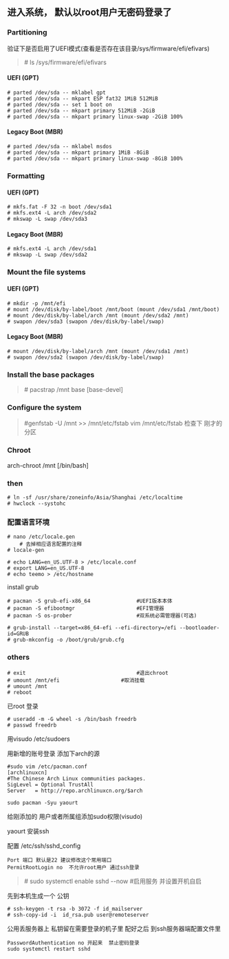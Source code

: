 ## 进入系统， 默认以root用户无密码登录了
### Partitioning 
  验证下是否启用了UEFI模式(查看是否存在该目录/sys/firmware/efi/efivars)
  > \# ls /sys/firmware/efi/efivars
####  UEFI (GPT)
>
    # parted /dev/sda -- mklabel gpt
    # parted /dev/sda -- mkpart ESP fat32 1MiB 512MiB
    # parted /dev/sda -- set 1 boot on
    # parted /dev/sda -- mkpart primary 512MiB -2GiB
    # parted /dev/sda -- mkpart primary linux-swap -2GiB 100%
#### Legacy Boot (MBR)
>
    # parted /dev/sda -- mklabel msdos
    # parted /dev/sda -- mkpart primary 1MiB -8GiB
    # parted /dev/sda -- mkpart primary linux-swap -8GiB 100%
  
### Formatting
####  UEFI (GPT)
>
    # mkfs.fat -F 32 -n boot /dev/sda1
    # mkfs.ext4 -L arch /dev/sda2
    # mkswap -L swap /dev/sda3
#### Legacy Boot (MBR)
>
    # mkfs.ext4 -L arch /dev/sda1
    # mkswap -L swap /dev/sda2
### Mount the file systems
####  UEFI (GPT)
>
    # mkdir -p /mnt/efi
    # mount /dev/disk/by-label/boot /mnt/boot (mount /dev/sda1 /mnt/boot)
    # mount /dev/disk/by-label/arch /mnt (mount /dev/sda2 /mnt)
    # swapon /dev/sda3 (swapon /dev/disk/by-label/swap)
#### Legacy Boot (MBR)
>
    # mount /dev/disk/by-label/arch /mnt (mount /dev/sda1 /mnt)
    # swapon /dev/sda2 (swapon /dev/disk/by-label/swap)
### Install the base packages
> \# pacstrap /mnt base [base-devel]
### Configure the system
> \#genfstab -U /mnt >> /mnt/etc/fstab
    vim /mnt/etc/fstab 检查下 刚才的分区
### Chroot
arch-chroot /mnt [/bin/bash]

### then
>
    # ln -sf /usr/share/zoneinfo/Asia/Shanghai /etc/localtime
    # hwclock --systohc
### 配置语言环境
>
    # nano /etc/locale.gen
        # 去掉相应语言配置的注释
    # locale-gen

    # echo LANG=en_US.UTF-8 > /etc/locale.conf
    # export LANG=en_US.UTF-8
    # echo teemo > /etc/hostname

install grub
>
    # pacman -S grub-efi-x86_64               #UEFI版本本体
    # pacman -S efibootmgr                    #EFI管理器
    # pacman -S os-prober                     #双系统必需管理器(可选)

    # grub-install --target=x86_64-efi --efi-directory=/efi --bootloader-id=GRUB
    # grub-mkconfig -o /boot/grub/grub.cfg

### others
>
    # exit                                    #退出chroot
    # umount /mnt/efi                    #取消挂载
    # umount /mnt
    # reboot      

已root 登录
>
    # useradd -m -G wheel -s /bin/bash freedrb
    # passwd freedrb
用visudo /etc/sudoers

用新增的账号登录
添加下arch的源
```
#sudo vim /etc/pacman.conf
[archlinuxcn]
#The Chinese Arch Linux communities packages.
SigLevel = Optional TrustAll
Server   = http://repo.archlinuxcn.org/$arch

sudo pacman -Syu yaourt
```
给刚添加的 用户或者所属组添加sudo权限(visudo)

yaourt 安装ssh

配置 /etc/ssh/sshd_config
>
    Port 端口 默认是22 建议修改这个常用端口
    PermitRootLogin no  不允许root用户 通过ssh登录

> \# sudo systemctl enable sshd --now  #启用服务 并设置开机自启

先到本机生成一个 公钥
>
    # ssh-keygen -t rsa -b 3072 -f id_mailserver
    # ssh-copy-id -i  id_rsa.pub user@remoteserver

公用丢服务器上 私钥留在需要登录的机子里
配好之后
到ssh服务器端配置文件里
>
    PasswordAuthentication no 开起来  禁止密码登录
    sudo systemctl restart sshd

